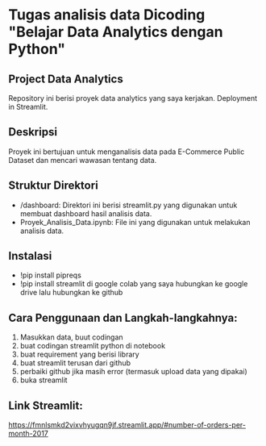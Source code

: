 # Tugas analisis data Dicoding "Belajar Data Analytics dengan Python"
## Project Data Analytics
Repository ini berisi proyek data analytics yang saya kerjakan. Deployment in Streamlit.
## Deskripsi
Proyek ini bertujuan untuk menganalisis data pada E-Commerce Public Dataset dan mencari wawasan tentang data.
## Struktur Direktori
- /dashboard: Direktori ini berisi streamlit.py yang digunakan untuk membuat dashboard hasil analisis data.
- Proyek_Analisis_Data.ipynb: File ini yang digunakan untuk melakukan analisis data.
## Instalasi
- !pip install pipreqs
- !pip install streamlit
  di google colab yang saya hubungkan ke google drive lalu hubungkan ke github
## Cara Penggunaan dan Langkah-langkahnya:
1. Masukkan data, buut codingan
2. buat codingan streamlit python di notebook
3. buat requirement yang berisi library
4. buat streamlit terusan dari github
5. perbaiki github jika masih error (termasuk upload data yang dipakai)
6. buka streamlit
## Link Streamlit:
https://fmnlsmkd2vixvhyugqn9jf.streamlit.app/#number-of-orders-per-month-2017 
